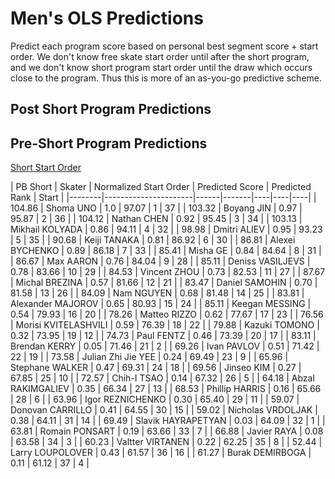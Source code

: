 Men's OLS Predictions
=====================

Predict each program score based on personal best segment score + start order.
We don't know free skate start order until after the short program, and we
don't know short program start order until the draw which occurs close to the
program. Thus this is more of an as-you-go predictive scheme.


## Post Short Program Predictions


## Pre-Short Program Predictions

[Short Start Order](http://www.isuresults.com/results/season1718/wc2018/wc2018_Men_SP_TimeSchedule.pdf)

| PB Short | Skater | Normalized Start Order | Predicted Score | Predicted Rank | Start |
|--------|----------------------|------|-------|----|----|----|
| 104.86 | Shoma UNO            | 1.0  | 97.07 | 1  | 37 |
| 103.32 | Boyang JIN           | 0.97 | 95.87 | 2  | 36 |
| 104.12 | Nathan CHEN          | 0.92 | 95.45 | 3  | 34 |
| 103.13 | Mikhail KOLYADA      | 0.86 | 94.11 | 4  | 32 |
| 98.98  | Dmitri ALIEV         | 0.95 | 93.23 | 5  | 35 |
| 90.68  | Keiji TANAKA         | 0.81 | 86.92 | 6  | 30 |
| 86.81  | Alexei BYCHENKO      | 0.89 | 86.18 | 7  | 33 |
| 85.41  | Misha GE             | 0.84 | 84.64 | 8  | 31 |
| 86.67  | Max AARON            | 0.76 | 84.04 | 9  | 28 |
| 85.11  | Deniss VASILJEVS     | 0.78 | 83.66 | 10 | 29 |
| 84.53  | Vincent ZHOU         | 0.73 | 82.53 | 11 | 27 |
| 87.67  | Michal BREZINA       | 0.57 | 81.66 | 12 | 21 |
| 83.47  | Daniel SAMOHIN       | 0.70 | 81.58 | 13 | 26 |
| 84.09  | Nam NGUYEN           | 0.68 | 81.48 | 14 | 25 |
| 83.81  | Alexander MAJOROV    | 0.65 | 80.93 | 15 | 24 |
| 85.11  | Keegan MESSING       | 0.54 | 79.93 | 16 | 20 |
| 78.26  | Matteo RIZZO         | 0.62 | 77.67 | 17 | 23 |
| 76.56  | Morisi KVITELASHVILI | 0.59 | 76.39 | 18 | 22 |
| 79.88  | Kazuki TOMONO        | 0.32 | 73.95 | 19 | 12 |
| 74.73  | Paul FENTZ           | 0.46 | 73.39 | 20 | 17 |
| 83.11  | Brendan KERRY        | 0.05 | 71.46 | 21 | 2  |
| 69.26  | Ivan PAVLOV          | 0.51 | 71.42 | 22 | 19 |
| 73.58  | Julian Zhi Jie YEE   | 0.24 | 69.49 | 23 | 9  |
| 65.96  | Stephane WALKER      | 0.47 | 69.31 | 24 | 18 |
| 69.56  | Jinseo KIM           | 0.27 | 67.85 | 25 | 10 |
| 72.57  | Chih-I TSAO          | 0.14 | 67.32 | 26 | 5  |
| 64.18  | Abzal RAKIMGALIEV    | 0.35 | 66.34 | 27 | 13 |
| 68.53  | Phillip HARRIS       | 0.16 | 65.66 | 28 | 6  |
| 63.96  | Igor REZNICHENKO     | 0.30 | 65.40 | 29 | 11 |
| 59.07  | Donovan CARRILLO     | 0.41 | 64.55 | 30 | 15 |
| 59.02  | Nicholas VRDOLJAK    | 0.38 | 64.11 | 31 | 14 |
| 69.49  | Slavik HAYRAPETYAN   | 0.03 | 64.09 | 32 | 1  |
| 63.81  | Romain PONSART       | 0.19 | 63.66 | 33 | 7  |
| 66.88  | Javier RAYA          | 0.08 | 63.58 | 34 | 3  |
| 60.23  | Valtter VIRTANEN     | 0.22 | 62.25 | 35 | 8  |
| 52.44  | Larry LOUPOLOVER     | 0.43 | 61.57 | 36 | 16 |
| 61.27  | Burak DEMIRBOGA      | 0.11 | 61.12 | 37 | 4  |

